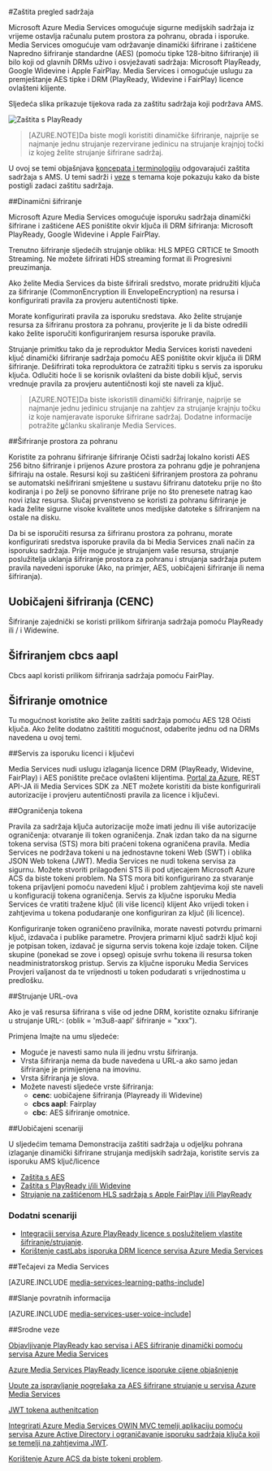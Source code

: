<properties 
    pageTitle="Zaštita sadržaja pregled | Microsoft Azure" 
    description="Članci pružaju pregled zaštitu sadržaja s Media Services." 
    services="media-services" 
    documentationCenter="" 
    authors="Juliako" 
    manager="erikre" 
    editor=""/>

<tags 
    ms.service="media-services" 
    ms.workload="media" 
    ms.tgt_pltfrm="na" 
    ms.devlang="na" 
    ms.topic="article" 
    ms.date="09/27/2016" 
    ms.author="juliako"/>

#<a name="protecting-content-overview"></a>Zaštita pregled sadržaja


Microsoft Azure Media Services omogućuje sigurne medijskih sadržaja iz vrijeme ostavlja računalu putem prostora za pohranu, obrada i isporuke. Media Services omogućuje vam održavanje dinamički šifrirane i zaštićene Napredno šifriranje standardne (AES) (pomoću tipke 128-bitno šifriranje) ili bilo koji od glavnih DRMs uživo i osvježavati sadržaja: Microsoft PlayReady, Google Widevine i Apple FairPlay. Media Services i omogućuje uslugu za premještanje AES tipke i DRM (PlayReady, Widevine i FairPlay) licence ovlašteni klijente. 

Sljedeća slika prikazuje tijekova rada za zaštitu sadržaja koji podržava AMS. 

![Zaštita s PlayReady](./media/media-services-content-protection-overview/media-services-content-protection-with-multi-drm.png)

>[AZURE.NOTE]Da biste mogli koristiti dinamičke šifriranje, najprije se najmanje jednu strujanje rezervirane jedinicu na strujanje krajnjoj točki iz kojeg želite strujanje šifrirane sadržaj.

U ovoj se temi objašnjava [koncepata i terminologiju](media-services-content-protection-overview.md) odgovarajući zaštita sadržaja s AMS. U temi sadrži i [veze](media-services-content-protection-overview.md#common-scenarios) s temama koje pokazuju kako da biste postigli zadaci zaštitu sadržaja. 

##<a name="dynamic-encryption"></a>Dinamični šifriranje

Microsoft Azure Media Services omogućuje isporuku sadržaja dinamički šifrirane i zaštićene AES poništite okvir ključa ili DRM šifriranja: Microsoft PlayReady, Google Widevine i Apple FairPlay.

Trenutno šifriranje sljedećih strujanje oblika: HLS MPEG CRTICE te Smooth Streaming. Ne možete šifrirati HDS streaming format ili Progresivni preuzimanja.

Ako želite Media Services da biste šifrirali sredstvo, morate pridružiti ključa za šifriranje (CommonEncryption ili EnvelopeEncryption) na resursa i konfigurirati pravila za provjeru autentičnosti tipke.

Morate konfigurirati pravila za isporuku sredstava. Ako želite strujanje resursa za šifriranu prostora za pohranu, provjerite je li da biste odredili kako želite isporučiti konfiguriranjem resursa isporuke pravila.

Strujanje primitku tako da je reproduktor Media Services koristi navedeni ključ dinamički šifriranje sadržaja pomoću AES poništite okvir ključa ili DRM šifriranje. Dešifrirati toka reproduktora će zatražiti tipku s servis za isporuku ključa. Odlučiti hoće li se korisnik ovlašteni da biste dobili ključ, servis vrednuje pravila za provjeru autentičnosti koji ste naveli za ključ.

>[AZURE.NOTE]Da biste iskoristili dinamički šifriranje, najprije se najmanje jednu jedinicu strujanje na zahtjev za strujanje krajnju točku iz koje namjeravate isporuke šifrirane sadržaj. Dodatne informacije potražite [u](media-services-portal-manage-streaming-endpoints.md)članku skaliranje Media Services.

##<a name="storage-encryption"></a>Šifriranje prostora za pohranu

Koristite za pohranu šifriranje šifriranje Očisti sadržaj lokalno koristi AES 256 bitno šifriranje i prijenos Azure prostora za pohranu gdje je pohranjena šifriraju na ostale. Resursi koji su zaštićeni šifriranjem prostora za pohranu se automatski nešifrirani smještene u sustavu šifriranu datoteku prije no što kodiranja i po želji se ponovno šifrirane prije no što prenesete natrag kao novi izlaz resursa. Slučaj prvenstveno se koristi za pohranu šifriranje je kada želite sigurne visoke kvalitete unos medijske datoteke s šifriranjem na ostale na disku.

Da bi se isporučiti resursa za šifriranu prostora za pohranu, morate konfigurirati sredstva isporuke pravila da bi Media Services znali način za isporuku sadržaja. Prije moguće je strujanjem vaše resursa, strujanje poslužitelja uklanja šifriranje prostora za pohranu i strujanja sadržaja putem pravila navedeni isporuke (Ako, na primjer, AES, uobičajeni šifriranje ili nema šifriranja).

## <a name="common-encryption-cenc"></a>Uobičajeni šifriranja (CENC)

Šifriranje zajednički se koristi prilikom šifriranja sadržaja pomoću PlayReady ili / i Widewine.

## <a name="using-cbcs-aapl-encryption"></a>Šifriranjem cbcs aapl

Cbcs aapl koristi prilikom šifriranja sadržaja pomoću FairPlay.

## <a name="envelope-encryption"></a>Šifriranje omotnice 

Tu mogućnost koristite ako želite zaštiti sadržaja pomoću AES 128 Očisti ključa. Ako želite dodatno zaštititi mogućnost, odaberite jednu od na DRMs navedena u ovoj temi. 

##<a name="licenses-and-keys-delivery-service"></a>Servis za isporuku licenci i ključevi

Media Services nudi uslugu izlaganja licence DRM (PlayReady, Widevine, FairPlay) i AES poništite prečace ovlašteni klijentima. [Portal za Azure](media-services-portal-protect-content.md), REST API-JA ili Media Services SDK za .NET možete koristiti da biste konfigurirali autorizacije i provjeru autentičnosti pravila za licence i ključevi.

##<a name="token-restriction"></a>Ograničenja tokena

Pravila za sadržaja ključa autorizacije može imati jednu ili više autorizacije ograničenja: otvaranje ili token ograničenja. Znak izdan tako da na sigurne tokena servisa (STS) mora biti praćeni tokena ograničena pravila. Media Services ne podržava tokeni u na jednostavne tokeni Web (SWT) i oblika JSON Web tokena (JWT). Media Services ne nudi tokena servisa za sigurnu. Možete stvoriti prilagođeni STS ili pod utjecajem Microsoft Azure ACS da biste tokeni problem. Na STS mora biti konfigurirano za stvaranje tokena prijavljeni pomoću navedeni ključ i problem zahtjevima koji ste naveli u konfiguraciji tokena ograničenja. Servis za ključne isporuku Media Services će vratiti tražene ključ (ili više licenci) klijent Ako vrijedi token i zahtjevima u tokena podudaranje one konfiguriran za ključ (ili licence).

Konfiguriranje token ograničeno pravilnika, morate navesti potvrdu primarni ključ, izdavača i publike parametre. Provjera primarni ključ sadrži ključ koji je potpisan token, izdavač je sigurna servis tokena koje izdaje token. Ciljne skupine (ponekad se zove i opseg) opisuje svrhu tokena ili resursa token neadministratorskog pristup. Servis za ključne isporuku Media Services Provjeri valjanost da te vrijednosti u token podudarati s vrijednostima u predlošku.

##<a name="streaming-urls"></a>Strujanje URL-ova

Ako je vaš resursa šifrirana s više od jedne DRM, koristite oznaku šifriranje u strujanje URL-: (oblik = 'm3u8-aapl' šifriranje = "xxx").

Primjena Imajte na umu sljedeće:

- Moguće je navesti samo nula ili jednu vrstu šifriranja.
- Vrsta šifriranja nema da bude navedena u URL-a ako samo jedan šifriranje je primijenjena na imovinu.
- Vrsta šifriranja je slova.
- Možete navesti sljedeće vrste šifriranja:  
    - **cenc**: uobičajene šifriranja (Playready ili Widevine)
    - **cbcs aapl**: Fairplay
    - **cbc**: AES šifriranje omotnice.

##<a name="common-scenarios"></a>Uobičajeni scenariji

U sljedećim temama Demonstracija zaštiti sadržaja u odjeljku pohrana izlaganje dinamički šifrirane strujanja medijskih sadržaja, koristite servis za isporuku AMS ključ/licence

- [Zaštita s AES](media-services-protect-with-aes128.md) 
- [Zaštita s PlayReady i/ili Widevine](media-services-protect-with-drm.md)
- [Strujanje na zaštićenom HLS sadržaja s Apple FairPlay i/ili PlayReady](media-services-protect-hls-with-fairplay.md)

### <a name="additional-scenarios"></a>Dodatni scenariji

- [Integraciji servisa Azure PlayReady licence s poslužiteljem vlastite šifriranje/strujanje](http://mingfeiy.com/integrate-azure-playready-license-service-encryptorstreaming-server).
- [Korištenje castLabs isporuka DRM licence servisa Azure Media Services](media-services-castlabs-integration.md)
 
##<a name="media-services-learning-paths"></a>Tečajevi za Media Services

[AZURE.INCLUDE [media-services-learning-paths-include](../../includes/media-services-learning-paths-include.md)]

##<a name="provide-feedback"></a>Slanje povratnih informacija

[AZURE.INCLUDE [media-services-user-voice-include](../../includes/media-services-user-voice-include.md)]

##<a name="related-links"></a>Srodne veze

[Objavljivanje PlayReady kao servisa i AES šifriranje dinamički pomoću servisa Azure Media Services](http://mingfeiy.com/playready)

[Azure Media Services PlayReady licence isporuke cijene objašnjenje](http://mingfeiy.com/playready-pricing-explained-in-azure-media-services)

[Upute za ispravljanje pogrešaka za AES šifrirane strujanje u servisa Azure Media Services](http://mingfeiy.com/debug-aes-encrypted-stream-azure-media-services)

[JWT tokena authenitcation](http://www.gtrifonov.com/2015/01/03/jwt-token-authentication-in-azure-media-services-and-dynamic-encryption/)

[Integrirati Azure Media Services OWIN MVC temelji aplikaciju pomoću servisa Azure Active Directory i ograničavanje isporuku sadržaja ključa koji se temelji na zahtjevima JWT](http://www.gtrifonov.com/2015/01/24/mvc-owin-azure-media-services-ad-integration/).

[Korištenje Azure ACS da biste tokeni problem](http://mingfeiy.com/acs-with-key-services).

[content-protection]: ./media/media-services-content-protection-overview/media-services-content-protection.png
